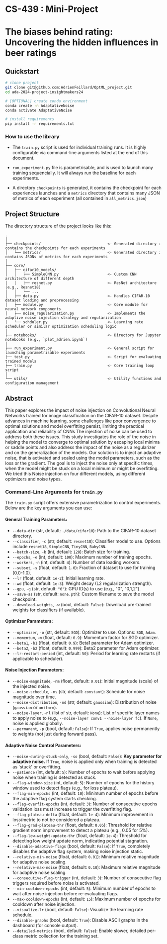 # CS-439 : Mini-Project 

# The biases behind rating: Uncovering the hidden influences in beer ratings

## Quickstart

```bash
# clone project
git clone git@github.com:AdrienFeillard/OptML_project.git
cd ada-2024-project-insightmakers24

# [OPTIONAL] create conda environment
conda create -n AdaptativeNoise
conda activate AdaptativeNoise

# install requirements
pip install -r requirements.txt
```

### How to use the library

- The `train.py` script is used for individual training runs. It is highly configurable via command-line arguments listed at the end of this document.

- `run_experiment.py` file is parametrisable, and is used to launch many training sequencially. It will always run the baseline for each experiments.

- A directory `checkpoints` is generated, it contains the checkpoint for each experiences launches and a `metrics` directory that contains many JSON of metrics of each experiment (all contained in `all_metrics.json`)


## Project Structure

The directory structure of the project looks like this:

```
.
│
├── checkpoints/                              <- Generated directory : contains the checkpoints for each experiments
│   └── metrics/                              <- Generated directory : contains JSONs of metrics for each experiments
│
├── core/
│   ├── cifar10_models/
│   │   ├── SimpleCNN.py                      <- Custom CNN architecture of different depth
│   │   ├── resnet.py                         <- ResNet architecture (e.g., Resnet18)
│   │   └── ...                     
│   ├── data.py                               <- Handles CIFAR-10 dataset loading and preprocessing
│   ├── module.py                             <- Core module for neural network components
│   ├── noise_regularization.py               <- Implements the adaptive noise injection strategy and regularization
│   └── schduler.py                           <- Learning rate scheduler or similar optimization scheduling logic
│
├── notebooks/                                <- Directory for Jupyter notebooks (e.g., `plot_adrien.ipynb`)
│
├── run_experiment.py                         <- General script for launching parametrisable experiments 
├── test.py                                   <- Script for evaluating trained models
├── train.py                                  <- Core training loop script
│
└── utils/                                    <- Utility functions and configuration management
```

## Abstract

This paper explores the impact of noise injection on
Convolutional Neural Networks trained for image classification
on the CIFAR-10 dataset.
Despite advances in machine learning, some challenges like
poor convergence to optimal solutions and model overfitting
persist, limiting the practical application and reliability of CNNs
The injection of noise can be used to address both these issues.
This study investigates the role of the noise in helping the
model to converge to optimal solution by escaping local minima
or saddle points and also address the impact of the noise as a
regularizer and on the generalization of the models.
Our solution is to inject an adaptive noise, that is activated
and scaled using the model parameters, such as the loss or the
gradient. The goal is to inject the noise only at specific times,
when the model might be stuck on a local minimum or might be
overfitting. We tried this Noise injection on four different models,
using different optimizers and noise types.


### Command-Line Arguments for `train.py`

The `train.py` script offers extensive parametrization to control experiments. Below are the key arguments you can use:

#### General Training Parameters:

* `--data-dir` (str, default: `./data/cifar10`): Path to the CIFAR-10 dataset directory.
* `--classifier`, `-c` (str, default: `resnet18`): Classifier model to use. Options include `resnet18`, `SimpleCNN`, `TinyCNN`, `BabyCNN`.
* `--batch-size`, `-b` (int, default: `128`): Batch size for training.
* `--epochs`, `-e` (int, default: `100`): Maximum number of training epochs.
* `--workers`, `-n` (int, default: `4`): Number of data loading workers.
* `--subset`, `-s` (float, default: `1.0`): Fraction of dataset to use for training (0.0-1.0).
* `--lr` (float, default: `1e-2`): Initial learning rate.
* `--wd` (float, default: `1e-3`): Weight decay (L2 regularization strength).
* `--gpu`, `-g` (str, default: `"0"`): GPU ID(s) to use (e.g., "0", "0,1,2").
* `--save-as` (str, default: `none.pth`): Custom filename to save the model checkpoint.
* `--download-weights`, `-w` (bool, default: `False`): Download pre-trained weights for classifiers (if available).

#### Optimizer Parameters:

* `--optimizer`, `-o` (str, default: `SGD`): Optimizer to use. Options: `SGD`, `Adam`.
* `--momentum`, `-m` (float, default: `0.9`): Momentum factor for SGD optimizer.
* `--beta1`, `-b1` (float, default: `0.9`): Beta1 parameter for Adam optimizer.
* `--beta2`, `-b2` (float, default: `0.999`): Beta2 parameter for Adam optimizer.
* `--lr-restart-period` (int, default: `50`): Period for learning rate restarts (if applicable to scheduler).

#### Noise Injection Parameters:

* `--noise-magnitude`, `-nm` (float, default: `0.01`): Initial magnitude (scale) of the injected noise.
* `--noise-schedule`, `-ns` (str, default: `constant`): Schedule for noise magnitude over time.
* `--noise-distribution`, `-nd` (str, default: `gaussian`): Distribution of noise (`gaussian` or `uniform`).
* `--noise-layer`, `-nl` (list of str, default: `None`): List of specific layer names to apply noise to (e.g., `--noise-layer conv1 --noise-layer fc`). If `None`, noise is applied globally.
* `--permanent`, `-p` (bool, default: `False`): If `True`, applies noise permanently to weights (not just during forward pass).

#### Adaptive Noise Control Parameters:

* `--noise-during-stuck-only`, `-so` (bool, default: `False`): **Key parameter for adaptive noise.** If `True`, noise is applied only when training is detected as 'stuck' or overfitting.
* `--patience` (int, default: `5`): Number of epochs to wait before applying noise when training is detected as stuck.
* `--flag-window-size` (int, default: `5`): Number of epochs for the history window used to detect flags (e.g., for loss plateau).
* `--flag-min-epochs` (int, default: `10`): Minimum number of epochs before the adaptive flag system starts checking.
* `--flag-overfit-epochs` (int, default: `3`): Number of consecutive epochs validation loss must increase to trigger the overfitting flag.
* `--flag-plateau-delta` (float, default: `1e-4`): Minimum improvement in loss/metric to not be considered a plateau.
* `--flag-grad-plateau-thr` (float, default: `0.05`): Threshold for relative gradient norm improvement to detect a plateau (e.g., 0.05 for 5%).
* `--flag-low-weight-update-thr` (float, default: `1e-4`): Threshold for detecting low weight update norm, indicating potential stagnation.
* `--disable-adaptive-flags` (bool, default: `False`): If `True`, completely disables the adaptive flag system, making noise injection static.
* `--relative-min-noise` (float, default: `0.01`): Minimum relative magnitude for adaptive noise scaling.
* `--relative-max-noise` (float, default: `0.10`): Maximum relative magnitude for adaptive noise scaling.
* `--consecutive-flag-trigger` (int, default: `3`): Number of consecutive flag triggers required before noise is activated.
* `--min-cooldown-epochs` (int, default: `5`): Minimum number of epochs to wait after noise injection before re-evaluating flags.
* `--max-cooldown-epochs` (int, default: `15`): Maximum number of epochs for cooldown after noise injection.
* `--visualize-lr` (bool, default: `False`): Visualize the learning rate schedule.
* `--disable-graphs` (bool, default: `True`): Disable ASCII graphs in the dashboard (for console output).
* `--detailed-metrics` (bool, default: `False`): Enable slower, detailed per-class metric collection for the training set.